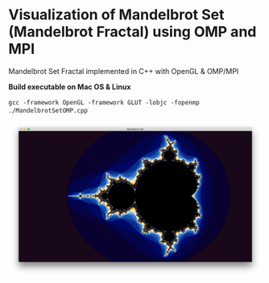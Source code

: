 # Visualization of Mandelbrot Set (Mandelbrot Fractal) using OMP and MPI
Mandelbrot Set Fractal implemented in C++ with OpenGL &amp; OMP/MPI

**Build executable on Mac OS & Linux**
``` shell
gcc -framework OpenGL -framework GLUT -lobjc -fopenmp ./MandelbrotSetOMP.cpp
```
![alt text](https://raw.githubusercontent.com/marekbruchaty/MandelbrotSetOMP/master/MandelbrotSetOMP.jpg "App Window")
